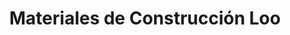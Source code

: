 ---
title: "Materiales de Construcción Loo"
url: /penonome/materiales-de-construccion-loo/
shop: hardware
---